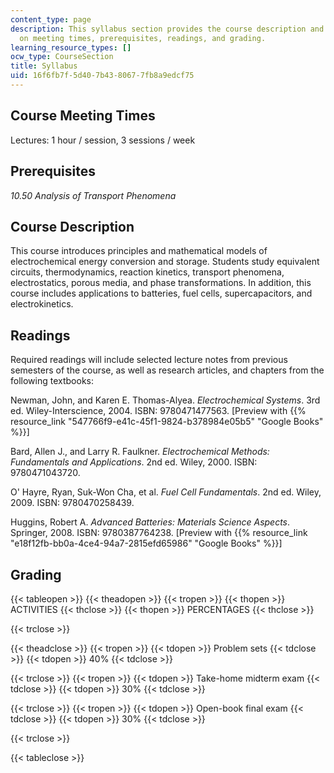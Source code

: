 ```yaml
---
content_type: page
description: This syllabus section provides the course description and information
  on meeting times, prerequisites, readings, and grading.
learning_resource_types: []
ocw_type: CourseSection
title: Syllabus
uid: 16f6fb7f-5d40-7b43-8067-7fb8a9edcf75
---
```


Course Meeting Times
--------------------

Lectures: 1 hour / session, 3 sessions / week

Prerequisites
-------------

_10.50 Analysis of Transport Phenomena_

Course Description
------------------

This course introduces principles and mathematical models of electrochemical energy conversion and storage. Students study equivalent circuits, thermodynamics, reaction kinetics, transport phenomena, electrostatics, porous media, and phase transformations. In addition, this course includes applications to batteries, fuel cells, supercapacitors, and electrokinetics.

Readings
--------

Required readings will include selected lecture notes from previous semesters of the course, as well as research articles, and chapters from the following textbooks:

Newman, John, and Karen E. Thomas-Alyea. _Electrochemical Systems_. 3rd ed. Wiley-Interscience, 2004. ISBN: 9780471477563. \[Preview with {{% resource_link "547766f9-e41c-45f1-9824-b378984e05b5" "Google Books" %}}\]

Bard, Allen J., and Larry R. Faulkner. _Electrochemical Methods: Fundamentals and Applications_. 2nd ed. Wiley, 2000. ISBN: 9780471043720.

O' Hayre, Ryan, Suk-Won Cha, et al. _Fuel Cell Fundamentals_. 2nd ed. Wiley, 2009. ISBN: 9780470258439.

Huggins, Robert A. _Advanced Batteries: Materials Science Aspects_. Springer, 2008. ISBN: 9780387764238. \[Preview with {{% resource_link "e18f12fb-bb0a-4ce4-94a7-2815efd65986" "Google Books" %}}\]

Grading
-------

{{< tableopen >}}
{{< theadopen >}}
{{< tropen >}}
{{< thopen >}}
ACTIVITIES
{{< thclose >}}
{{< thopen >}}
PERCENTAGES
{{< thclose >}}

{{< trclose >}}

{{< theadclose >}}
{{< tropen >}}
{{< tdopen >}}
Problem sets
{{< tdclose >}}
{{< tdopen >}}
40%
{{< tdclose >}}

{{< trclose >}}
{{< tropen >}}
{{< tdopen >}}
Take-home midterm exam
{{< tdclose >}}
{{< tdopen >}}
30%
{{< tdclose >}}

{{< trclose >}}
{{< tropen >}}
{{< tdopen >}}
Open-book final exam
{{< tdclose >}}
{{< tdopen >}}
30%
{{< tdclose >}}

{{< trclose >}}

{{< tableclose >}}